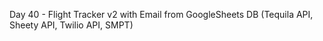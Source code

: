 Day 40 - Flight Tracker v2 with Email from GoogleSheets DB (Tequila API, Sheety API, Twilio API, SMPT)
